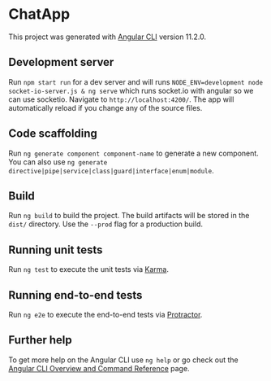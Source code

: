 # ChatApp

This project was generated with [Angular CLI](https://github.com/angular/angular-cli) version 11.2.0.

## Development server

Run `npm start run` for a dev server and will runs  ```NODE_ENV=development node socket-io-server.js & ng serve``` which runs socket.io with angular so we can use socketio. Navigate to `http://localhost:4200/`.  The app will automatically reload if you change any of the source files.

## Code scaffolding

Run `ng generate component component-name` to generate a new component. You can also use `ng generate directive|pipe|service|class|guard|interface|enum|module`.

## Build

Run `ng build` to build the project. The build artifacts will be stored in the `dist/` directory. Use the `--prod` flag for a production build.

## Running unit tests

Run `ng test` to execute the unit tests via [Karma](https://karma-runner.github.io).

## Running end-to-end tests

Run `ng e2e` to execute the end-to-end tests via [Protractor](http://www.protractortest.org/).

## Further help

To get more help on the Angular CLI use `ng help` or go check out the [Angular CLI Overview and Command Reference](https://angular.io/cli) page.
